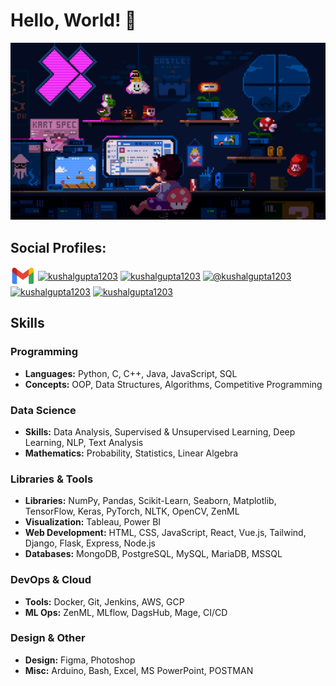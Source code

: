 # Hello, World! 👋


![gif](https://github.com/kushalgupta1203/kushalgupta1203/blob/main/public/user.gif)

<h2 align="left">Social Profiles:</h2>
<p align="left">
<a href="mailto:kushalgupta1203@gmail.com" target="blank"><img align="center" src="https://github.com/kushalgupta1203/kushalgupta1203/blob/main/public/gmail.png" alt="kushalgupta1203@gmail.com" height="30" width="40" /></a>
<a href="https://linkedin.com/in/kushalgupta1203" target="blank"><img align="center" src="https://raw.githubusercontent.com/rahuldkjain/github-profile-readme-generator/master/src/images/icons/Social/linked-in-alt.svg" alt="kushalgupta1203" height="30" width="40" /></a>
<a href="https://twitter.com/kushalgupta1203" target="blank"><img align="center" src="https://raw.githubusercontent.com/rahuldkjain/github-profile-readme-generator/master/src/images/icons/Social/twitter.svg" alt="kushalgupta1203" height="30" width="40" /></a>
<a href="https://medium.com/@kushalgupta1203" target="blank"><img align="center" src="https://raw.githubusercontent.com/rahuldkjain/github-profile-readme-generator/master/src/images/icons/Social/medium.svg" alt="@kushalgupta1203" height="30" width="40" /></a>
<a href="https://kaggle.com/kushalgupta1203" target="blank"><img align="center" src="https://raw.githubusercontent.com/rahuldkjain/github-profile-readme-generator/master/src/images/icons/Social/kaggle.svg" alt="kushalgupta1203" height="30" width="40" /></a>
<a href="https://www.leetcode.com/kushalgupta1203" target="blank"><img align="center" src="https://raw.githubusercontent.com/rahuldkjain/github-profile-readme-generator/master/src/images/icons/Social/leet-code.svg" alt="kushalgupta1203" height="30" width="40" /></a>
</p>


<h2>Skills</h2>

<h3>Programming</h3>
<ul>
  <li><strong>Languages:</strong> Python, C, C++, Java, JavaScript, SQL</li>
  <li><strong>Concepts:</strong> OOP, Data Structures, Algorithms, Competitive Programming</li>
</ul>

<h3>Data Science</h3>
<ul>
  <li><strong>Skills:</strong> Data Analysis, Supervised & Unsupervised Learning, Deep Learning, NLP, Text Analysis</li>
  <li><strong>Mathematics:</strong> Probability, Statistics, Linear Algebra</li>
</ul>

<h3>Libraries & Tools</h3>
<ul>
  <li><strong>Libraries:</strong> NumPy, Pandas, Scikit-Learn, Seaborn, Matplotlib, TensorFlow, Keras, PyTorch, NLTK, OpenCV, ZenML</li>
  <li><strong>Visualization:</strong> Tableau, Power BI</li>
  <li><strong>Web Development:</strong> HTML, CSS, JavaScript, React, Vue.js, Tailwind, Django, Flask, Express, Node.js</li>
  <li><strong>Databases:</strong> MongoDB, PostgreSQL, MySQL, MariaDB, MSSQL</li>
</ul>

<h3>DevOps & Cloud</h3>
<ul>
  <li><strong>Tools:</strong> Docker, Git, Jenkins, AWS, GCP</li>
  <li><strong>ML Ops:</strong> ZenML, MLflow, DagsHub, Mage, CI/CD</li>
</ul>

<h3>Design & Other</h3>
<ul>
  <li><strong>Design:</strong> Figma, Photoshop</li>
  <li><strong>Misc:</strong> Arduino, Bash, Excel, MS PowerPoint, POSTMAN</li>
</ul>
